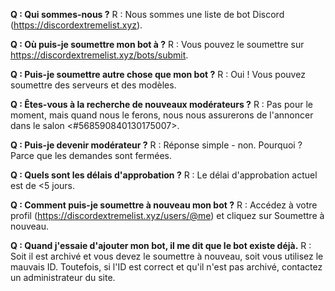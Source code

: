 **Q : Qui sommes-nous ?** R : Nous sommes une liste de bot Discord (<https://discordextremelist.xyz>).

**Q : Où puis-je soumettre mon bot à ?** R : Vous pouvez le soumettre sur <https://discordextremelist.xyz/bots/submit>.

**Q : Puis-je soumettre autre chose que mon bot ?** R : Oui ! Vous pouvez soumettre des serveurs et des modèles.

**Q : Êtes-vous à la recherche de nouveaux modérateurs ?** R : Pas pour le moment, mais quand nous le ferons, nous nous assurerons de l'annoncer dans le salon <#568590840130175007>.

**Q : Puis-je devenir modérateur ?** R : Réponse simple - non. Pourquoi ? Parce que les demandes sont fermées.

**Q : Quels sont les délais d'approbation ?** R : Le délai d'approbation actuel est de <5 jours.

**Q : Comment puis-je soumettre à nouveau mon bot ?** R : Accédez à votre profil (<https://discordextremelist.xyz/users/@me>) et cliquez sur Soumettre à nouveau.

**Q : Quand j'essaie d'ajouter mon bot, il me dit que le bot existe déjà.** R : Soit il est archivé et vous devez le soumettre à nouveau, soit vous utilisez le mauvais ID. Toutefois, si l'ID est correct et qu'il n'est pas archivé, contactez un administrateur du site.